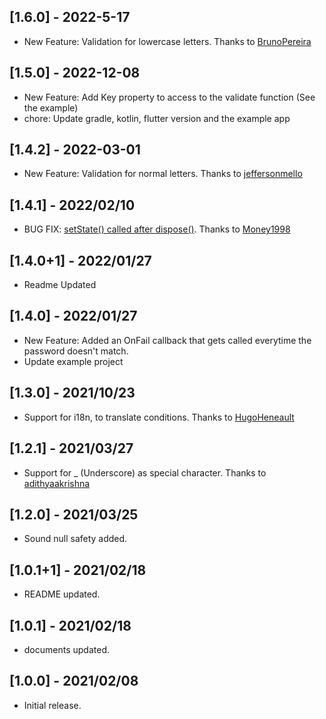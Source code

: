 ## [1.6.0] - 2022-5-17

* New Feature: Validation for lowercase letters. Thanks to [BrunoPereira](https://github.com/BrunoPereira-2331)

## [1.5.0] - 2022-12-08

* New Feature: Add Key property to access to the validate function (See the example)
* chore: Update gradle, kotlin, flutter version and the example app

## [1.4.2] - 2022-03-01

* New Feature: Validation for normal letters. Thanks to [jeffersonmello](https://github.com/jeffersonmello)

## [1.4.1] - 2022/02/10

* BUG FIX: [setState() called after dispose()](https://github.com/ArefMozafari/flutter_pw_validator/issues/16). Thanks to [Money1998](https://github.com/Money1998)

## [1.4.0+1] - 2022/01/27

* Readme Updated

## [1.4.0] - 2022/01/27

* New Feature: Added an OnFail callback that gets called everytime the password doesn't match.
* Update example project

## [1.3.0] - 2021/10/23

* Support for i18n, to translate conditions. Thanks to [HugoHeneault](https://github.com/HugoHeneault)
  
## [1.2.1] - 2021/03/27

* Support for _ (Underscore) as special character. Thanks to [adithyaakrishna](https://github.com/adithyaakrishna)

## [1.2.0] - 2021/03/25

* Sound null safety added.

## [1.0.1+1] - 2021/02/18

* README updated.

## [1.0.1] - 2021/02/18

* documents updated.

## [1.0.0] - 2021/02/08

* Initial release.
